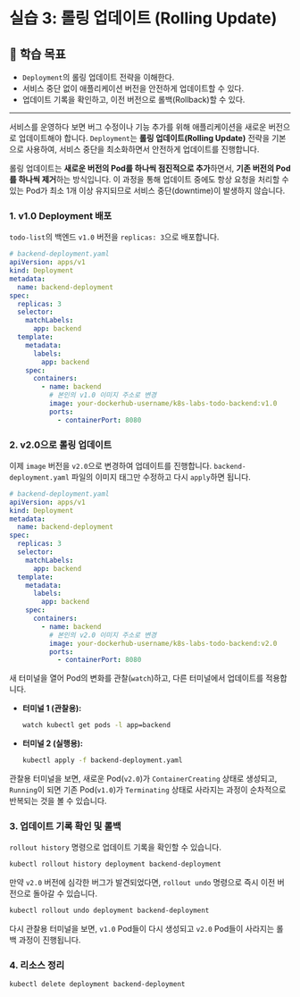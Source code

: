 # 실습 3: 롤링 업데이트 (Rolling Update)

## 🎯 학습 목표

- `Deployment`의 롤링 업데이트 전략을 이해한다.
- 서비스 중단 없이 애플리케이션 버전을 안전하게 업데이트할 수 있다.
- 업데이트 기록을 확인하고, 이전 버전으로 롤백(Rollback)할 수 있다.

---

서비스를 운영하다 보면 버그 수정이나 기능 추가를 위해 애플리케이션을 새로운 버전으로 업데이트해야 합니다. `Deployment`는 **롤링 업데이트(Rolling Update)** 전략을 기본으로 사용하여, 서비스 중단을 최소화하면서 안전하게 업데이트를 진행합니다.

롤링 업데이트는 **새로운 버전의 Pod를 하나씩 점진적으로 추가**하면서, **기존 버전의 Pod를 하나씩 제거**하는 방식입니다. 이 과정을 통해 업데이트 중에도 항상 요청을 처리할 수 있는 Pod가 최소 1개 이상 유지되므로 서비스 중단(downtime)이 발생하지 않습니다.

### 1. v1.0 Deployment 배포

`todo-list`의 백엔드 `v1.0` 버전을 `replicas: 3`으로 배포합니다.

```yaml
# backend-deployment.yaml
apiVersion: apps/v1
kind: Deployment
metadata:
  name: backend-deployment
spec:
  replicas: 3
  selector:
    matchLabels:
      app: backend
  template:
    metadata:
      labels:
        app: backend
    spec:
      containers:
        - name: backend
          # 본인의 v1.0 이미지 주소로 변경
          image: your-dockerhub-username/k8s-labs-todo-backend:v1.0
          ports:
            - containerPort: 8080
```

### 2. v2.0으로 롤링 업데이트

이제 `image` 버전을 `v2.0`으로 변경하여 업데이트를 진행합니다. `backend-deployment.yaml` 파일의 이미지 태그만 수정하고 다시 `apply`하면 됩니다.

```yaml
# backend-deployment.yaml
apiVersion: apps/v1
kind: Deployment
metadata:
  name: backend-deployment
spec:
  replicas: 3
  selector:
    matchLabels:
      app: backend
  template:
    metadata:
      labels:
        app: backend
    spec:
      containers:
        - name: backend
          # 본인의 v2.0 이미지 주소로 변경
          image: your-dockerhub-username/k8s-labs-todo-backend:v2.0
          ports:
            - containerPort: 8080
```

새 터미널을 열어 Pod의 변화를 관찰(`watch`)하고, 다른 터미널에서 업데이트를 적용합니다.

- **터미널 1 (관찰용):**

  ```bash
  watch kubectl get pods -l app=backend
  ```

- **터미널 2 (실행용):**
  ```bash
  kubectl apply -f backend-deployment.yaml
  ```

관찰용 터미널을 보면, 새로운 Pod(`v2.0`)가 `ContainerCreating` 상태로 생성되고, `Running`이 되면 기존 Pod(`v1.0`)가 `Terminating` 상태로 사라지는 과정이 순차적으로 반복되는 것을 볼 수 있습니다.

### 3. 업데이트 기록 확인 및 롤백

`rollout history` 명령으로 업데이트 기록을 확인할 수 있습니다.

```bash
kubectl rollout history deployment backend-deployment
```

만약 `v2.0` 버전에 심각한 버그가 발견되었다면, `rollout undo` 명령으로 즉시 이전 버전으로 돌아갈 수 있습니다.

```bash
kubectl rollout undo deployment backend-deployment
```

다시 관찰용 터미널을 보면, `v1.0` Pod들이 다시 생성되고 `v2.0` Pod들이 사라지는 롤백 과정이 진행됩니다.

### 4. 리소스 정리

```bash
kubectl delete deployment backend-deployment
```
